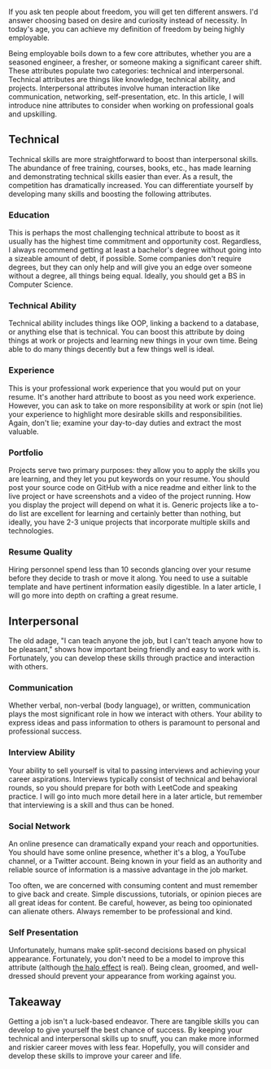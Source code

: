 If you ask ten people about freedom, you will get ten different answers. I'd answer choosing based on desire and curiosity instead of necessity. In today's age, you can achieve my definition of freedom by being highly employable.

Being employable boils down to a few core attributes, whether you are a seasoned engineer, a fresher, or someone making a significant career shift. These attributes populate two categories: technical and interpersonal. Technical attributes are things like knowledge, technical ability, and projects. Interpersonal attributes involve human interaction like communication, networking, self-presentation, etc. In this article, I will introduce nine attributes to consider when working on professional goals and upskilling.

## Technical
Technical skills are more straightforward to boost than interpersonal skills. The abundance of free training, courses, books, etc., has made learning and demonstrating technical skills easier than ever. As a result, the competition has dramatically increased. You can differentiate yourself by developing many skills and boosting the following attributes.

### Education
This is perhaps the most challenging technical attribute to boost as it usually has the highest time commitment and opportunity cost. Regardless, I always recommend getting at least a bachelor's degree without going into a sizeable amount of debt, if possible. Some companies don't require degrees, but they can only help and will give you an edge over someone without a degree, all things being equal. Ideally, you should get a BS in Computer Science.

### Technical Ability
Technical ability includes things like OOP, linking a backend to a database, or anything else that is technical. You can boost this attribute by doing things at work or projects and learning new things in your own time. Being able to do many things decently but a few things well is ideal.

### Experience
This is your professional work experience that you would put on your resume. It's another hard attribute to boost as you need work experience. However, you can ask to take on more responsibility at work or spin (not lie) your experience to highlight more desirable skills and responsibilities. Again, don't lie; examine your day-to-day duties and extract the most valuable.

### Portfolio
Projects serve two primary purposes: they allow you to apply the skills you are learning, and they let you put keywords on your resume. You should post your source code on GitHub with a nice readme and either link to the live project or have screenshots and a video of the project running. How you display the project will depend on what it is. Generic projects like a to-do list are excellent for learning and certainly better than nothing, but ideally, you have 2-3 unique projects that incorporate multiple skills and technologies.

### Resume Quality
Hiring personnel spend less than 10 seconds glancing over your resume before they decide to trash or move it along. You need to use a suitable template and have pertinent information easily digestible. In a later article, I will go more into depth on crafting a great resume.

## Interpersonal
The old adage, "I can teach anyone the job, but I can't teach anyone how to be pleasant," shows how important being friendly and easy to work with is. Fortunately, you can develop these skills through practice and interaction with others.

### Communication
Whether verbal, non-verbal (body language), or written, communication plays the most significant role in how we interact with others. Your ability to express ideas and pass information to others is paramount to personal and professional success.

### Interview Ability
Your ability to sell yourself is vital to passing interviews and achieving your career aspirations. Interviews typically consist of technical and behavioral rounds, so you should prepare for both with LeetCode and speaking practice. I will go into much more detail here in a later article, but remember that interviewing is a skill and thus can be honed.

### Social Network
An online presence can dramatically expand your reach and opportunities. You should have some online presence, whether it's a blog, a YouTube channel, or a Twitter account. Being known in your field as an authority and reliable source of information is a massive advantage in the job market.

Too often, we are concerned with consuming content and must remember to give back and create. Simple discussions, tutorials, or opinion pieces are all great ideas for content. Be careful, however, as being too opinionated can alienate others. Always remember to be professional and kind.

### Self Presentation
Unfortunately, humans make split-second decisions based on physical appearance. Fortunately, you don't need to be a model to improve this attribute (although [the halo effect](https://en.wikipedia.org/wiki/Halo_effect) is real). Being clean, groomed, and well-dressed should prevent your appearance from working against you.

## Takeaway
Getting a job isn't a luck-based endeavor. There are tangible skills you can develop to give yourself the best chance of success. By keeping your technical and interpersonal skills up to snuff, you can make more informed and riskier career moves with less fear. Hopefully, you will consider and develop these skills to improve your career and life.
